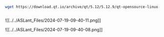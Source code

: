 ```sh
wget https://download.qt.io/archive/qt/5.12/5.12.9/qt-opensource-linux-x64-5.12.9.run
```

```sh

```

![[../../ASLant_Files/2024-07-19-09-40-11.png]]

![[../../ASLant_Files/2024-07-19-09-40-08.png]]